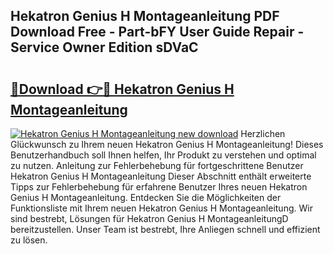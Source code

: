 ## Hekatron Genius H Montageanleitung PDF Download Free - Part-bFY User Guide Repair - Service Owner Edition sDVaC

# <h2><a href="http://df791m.blite.top/?on=Hekatron+Genius+H+Montageanleitung">🔗Download 👉🔴 Hekatron Genius H Montageanleitung</a></h2>

[![Hekatron Genius H Montageanleitung new download](https://i.imgur.com/lujVjoI.png)](http://df791m.blite.top/?on=Hekatron+Genius+H+Montageanleitung)
Herzlichen Glückwunsch zu Ihrem neuen Hekatron Genius H Montageanleitung! Dieses Benutzerhandbuch soll Ihnen helfen, Ihr Produkt zu verstehen und optimal zu nutzen. Anleitung zur Fehlerbehebung für fortgeschrittene Benutzer Hekatron Genius H Montageanleitung Dieser Abschnitt enthält erweiterte Tipps zur Fehlerbehebung für erfahrene Benutzer Ihres neuen Hekatron Genius H Montageanleitung. Entdecken Sie die Möglichkeiten der Funktionsliste mit Ihrem neuen Hekatron Genius H Montageanleitung. Wir sind bestrebt, Lösungen für Hekatron Genius H MontageanleitungD bereitzustellen. Unser Team ist bestrebt, Ihre Anliegen schnell und effizient zu lösen.
